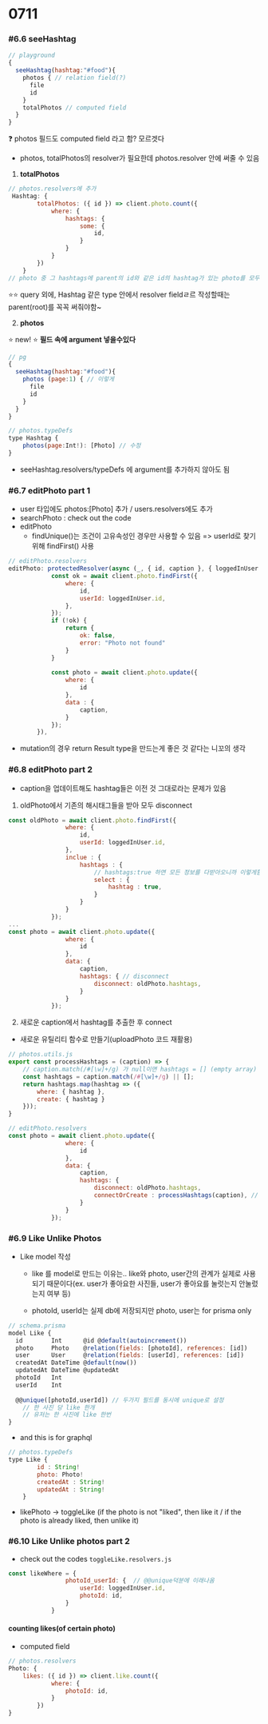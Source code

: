 # 0711

### #6.6 seeHashtag

```js
// playground 
{
  seeHashtag(hashtag:"#food"){
    photos { // relation field(?)
      file
      id
    }
    totalPhotos // computed field
  }
}
```

❓ photos 필드도 computed field 라고 함? 모르겟다

- photos, totalPhotos의 resolver가 필요한데 photos.resolver 안에 써줄 수 있음

1. **totalPhotos**

```js
// photos.resolvers에 추가
 Hashtag: {
        totalPhotos: ({ id }) => client.photo.count({
            where: {
                hashtags: {
                    some: {
                        id,
                    }
                }
            }
        })
    }
// photo 중 그 hashtags에 parent의 id와 같은 id의 hashtag가 있는 photo를 모두 count
```

⭐⭐ query 외에, Hashtag 같은 type 안에서 resolver fieldㄹ르 작성할때는 parent(root)를 꼭꼭 써줘야함~



2. **photos**

⭐ new! ⭐ **필드 속에 argument 넣을수있다**

```js
// pg
{
  seeHashtag(hashtag:"#food"){
    photos (page:1) { // 이렇게
      file
      id
    }
  }
}

// photos.typeDefs
type Hashtag {
    photos(page:Int!): [Photo] // 수정
}
```

- seeHashtag.resolvers/typeDefs 에 argument를 추가하지 않아도 됨



### #6.7 editPhoto part 1

- user 타입에도 photos:[Photo] 추가 / users.resolvers에도 추가
- searchPhoto : check out the code
- editPhoto
  - findUnique()는 조건이 고유속성인 경우만 사용할 수 있음 => userId로 찾기위해 findFirst() 사용

```js
// editPhoto.resolvers
editPhoto: protectedResolver(async (_, { id, caption }, { loggedInUser }) => {
            const ok = await client.photo.findFirst({
                where: {
                    id,
                    userId: loggedInUser.id,
                },
            });
            if (!ok) {
                return {
                    ok: false,
                    error: "Photo not found"
                }
            }
    
            const photo = await client.photo.update({
                where: {
                    id
                },
                data : {
                    caption,
                }
            });
        }),
```

+ mutation의 경우 return Result type을 만드는게 좋은 것 같다는 니꼬의 생각



### #6.8 editPhoto part 2

- caption을 업데이트해도 hashtag들은 이전 것 그대로라는 문제가 있음

1. oldPhoto에서 기존의 해시태그들을 받아 모두 disconnect

```js
const oldPhoto = await client.photo.findFirst({
                where: {
                    id,
                    userId: loggedInUser.id,
                },
                inclue : {
                    hashtags : { 
                        // hashtags:true 하면 모든 정보를 다받아오니까 이렇게함
                        select : {
                            hashtag : true,
                        }
                    }
                }
            });
...
const photo = await client.photo.update({
                where: {
                    id
                },
                data: {
                    caption,
                    hashtags: { // disconnect
                        disconnect: oldPhoto.hashtags,
                    }
                }
            });
```

2. 새로운 caption에서 hashtag를 추출한 후 connect

- 새로운 유틸리티 함수로 만들기(uploadPhoto 코드 재활용)

```js
// photos.utils.js
export const processHashtags = (caption) => {
    // caption.match(/#[\w]+/g) 가 null이면 hashtags = [] (empty array)
    const hashtags = caption.match(/#[\w]+/g) || [];
    return hashtags.map(hashtag => ({
        where: { hashtag },
        create: { hashtag }
    }));
}
```

```js
// editPhoto.resolvers
const photo = await client.photo.update({
                where: {
                    id
                },
                data: {
                    caption,
                    hashtags: {
                        disconnect: oldPhoto.hashtags,
                        connectOrCreate : processHashtags(caption), // 추가
                    }
                }
            });
```



### #6.9 Like Unlike Photos

- Like model 작성

  - like 를 model로 만드는 이유는.. like와 photo, user간의 관계가 실제로 사용되기 때문이다(ex. user가 좋아요한 사진들, user가 좋아요를 눌럿는지 안눌렀는지 여부 등)

  - photoId, userId는 실제 db에 저장되지만 photo, user는 for prisma only

```js
// schema.prisma
model Like {
  id        Int      @id @default(autoincrement())
  photo     Photo    @relation(fields: [photoId], references: [id])
  user      User     @relation(fields: [userId], references: [id])
  createdAt DateTime @default(now())
  updatedAt DateTime @updatedAt
  photoId   Int
  userId    Int
  
  @@unique([photoId,userId]) // 두가지 필드를 동시에 unique로 설정
    // 한 사진 당 like 한개
    // 유저는 한 사진에 like 한번
}
```

- and this is for graphql

```js
// photos.typeDefs
type Like {
        id : String!
        photo: Photo!
        createdAt : String!
        updatedAt : String!
    }
```



- likePhoto -> toggleLike (if the photo is not "liked", then like it / if the photo is already liked, then unlike it)





### #6.10 Like Unlike photos part 2

- check out the codes `toggleLike.resolvers.js`

```js
const likeWhere = {
                photoId_userId: {  // @@unique덕분에 이래나옴
                    userId: loggedInUser.id,
                    photoId: id,
                }
            }
```

#### counting likes(of certain photo)

- computed field

```js
// photos.resolvers
Photo: {
    likes: ({ id }) => client.like.count({
            where: {
                photoId: id,
            }
        })
}
```

